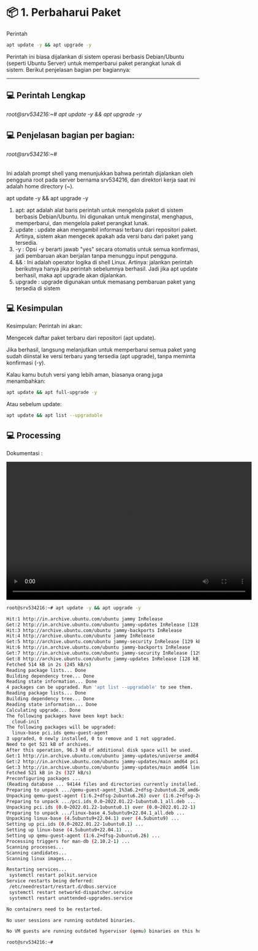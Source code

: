 # 📦 1. Perbaharui Paket

Perintah 

```bash
apt update -y && apt upgrade -y
```

Perintah ini biasa dijalankan di sistem operasi berbasis Debian/Ubuntu (seperti Ubuntu Server) untuk memperbarui paket perangkat lunak di sistem. Berikut penjelasan bagian per bagiannya:

---

## 💻 Perintah Lengkap

###### root@srv534216:~# apt update -y && apt upgrade -y


## 💻 Penjelasan bagian per bagian:

###### root@srv534216:~#

Ini adalah prompt shell yang menunjukkan bahwa perintah dijalankan oleh pengguna root pada server bernama srv534216, dan direktori kerja saat ini adalah home directory (~).

apt update -y && apt upgrade -y

1. apt: apt adalah alat baris perintah untuk mengelola paket di sistem berbasis Debian/Ubuntu. Ini digunakan untuk menginstal, menghapus, memperbarui, dan mengelola paket perangkat lunak.
2. update : update akan mengambil informasi terbaru dari repositori paket. Artinya, sistem akan mengecek apakah ada versi baru dari paket yang tersedia.
3. -y : Opsi -y berarti jawab "yes" secara otomatis untuk semua konfirmasi, jadi pembaruan akan berjalan tanpa menunggu input pengguna.
4. && : Ini adalah operator logika di shell Linux. Artinya: jalankan perintah berikutnya hanya jika perintah sebelumnya berhasil. Jadi jika apt update berhasil, maka apt upgrade akan dijalankan.
5. upgrade : upgrade digunakan untuk memasang pembaruan paket yang tersedia di sistem

## 💻 Kesimpulan

Kesimpulan:
Perintah ini akan:

Mengecek daftar paket terbaru dari repositori (apt update).

Jika berhasil, langsung melanjutkan untuk memperbarui semua paket yang sudah diinstal ke versi terbaru yang tersedia (apt upgrade), tanpa meminta konfirmasi (-y).

Kalau kamu butuh versi yang lebih aman, biasanya orang juga menambahkan:
```bash
apt update && apt full-upgrade -y
```
Atau sebelum update:

```bash
apt update && apt list --upgradable
```

## 💻 Processing
Dokumentasi :

<video width="640" height="360" controls>
  <source src="/Users/fauzannurrachman/Sites/Course/VPS/Config/Main Setup VPS/video/1.1 Perbaharui Paket.mp4" type="video/mp4">
</video>

```bash
root@srv534216:~# apt update -y && apt upgrade -y

Hit:1 http://in.archive.ubuntu.com/ubuntu jammy InRelease
Get:2 http://in.archive.ubuntu.com/ubuntu jammy-updates InRelease [128 kB]
Hit:3 http://archive.ubuntu.com/ubuntu jammy-backports InRelease
Hit:4 http://archive.ubuntu.com/ubuntu jammy InRelease   
Get:5 http://archive.ubuntu.com/ubuntu jammy-security InRelease [129 kB]
Hit:6 http://in.archive.ubuntu.com/ubuntu jammy-backports InRelease
Get:7 http://in.archive.ubuntu.com/ubuntu jammy-security InRelease [129 kB]
Get:8 http://archive.ubuntu.com/ubuntu jammy-updates InRelease [128 kB]
Fetched 514 kB in 2s (245 kB/s)  
Reading package lists... Done
Building dependency tree... Done
Reading state information... Done
4 packages can be upgraded. Run 'apt list --upgradable' to see them.
Reading package lists... Done
Building dependency tree... Done
Reading state information... Done
Calculating upgrade... Done
The following packages have been kept back:
  cloud-init
The following packages will be upgraded:
  linux-base pci.ids qemu-guest-agent
3 upgraded, 0 newly installed, 0 to remove and 1 not upgraded.
Need to get 521 kB of archives.
After this operation, 96.3 kB of additional disk space will be used.
Get:1 http://in.archive.ubuntu.com/ubuntu jammy-updates/universe amd64 qemu-guest-agent amd64 1:6.2+dfsg-2ubuntu6.26 [251 kB]
Get:2 http://in.archive.ubuntu.com/ubuntu jammy-updates/main amd64 pci.ids all 0.0~2022.01.22-1ubuntu0.1 [251 kB]
Get:3 http://in.archive.ubuntu.com/ubuntu jammy-updates/main amd64 linux-base all 4.5ubuntu9+22.04.1 [19.1 kB]
Fetched 521 kB in 2s (327 kB/s)      
Preconfiguring packages ...
(Reading database ... 94144 files and directories currently installed.)
Preparing to unpack .../qemu-guest-agent_1%3a6.2+dfsg-2ubuntu6.26_amd64.deb ...
Unpacking qemu-guest-agent (1:6.2+dfsg-2ubuntu6.26) over (1:6.2+dfsg-2ubuntu6.25) ...
Preparing to unpack .../pci.ids_0.0~2022.01.22-1ubuntu0.1_all.deb ...
Unpacking pci.ids (0.0~2022.01.22-1ubuntu0.1) over (0.0~2022.01.22-1) ...
Preparing to unpack .../linux-base_4.5ubuntu9+22.04.1_all.deb ...
Unpacking linux-base (4.5ubuntu9+22.04.1) over (4.5ubuntu9) ...
Setting up pci.ids (0.0~2022.01.22-1ubuntu0.1) ...
Setting up linux-base (4.5ubuntu9+22.04.1) ...
Setting up qemu-guest-agent (1:6.2+dfsg-2ubuntu6.26) ...
Processing triggers for man-db (2.10.2-1) ...
Scanning processes...                                                                                                                                                            
Scanning candidates...                                                                                                                                                           
Scanning linux images...                                                                                                                                                         

Restarting services...
 systemctl restart polkit.service
Service restarts being deferred:
 /etc/needrestart/restart.d/dbus.service
 systemctl restart networkd-dispatcher.service
 systemctl restart unattended-upgrades.service

No containers need to be restarted.

No user sessions are running outdated binaries.

No VM guests are running outdated hypervisor (qemu) binaries on this host.

root@srv534216:~# 
```